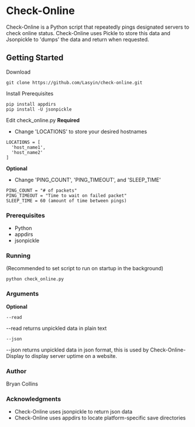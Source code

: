 # Check-Online
Check-Online is a Python script that repeatedly pings designated servers to check online status. Check-Online uses Pickle to store this data and Jsonpickle to 'dumps' the data and return when requested.

## Getting Started
Download
```
git clone https://github.com/Lasyin/check-online.git
```

Install Prerequisites
```
pip install appdirs
pip install -U jsonpickle
```

Edit check_online.py
**Required**
* Change 'LOCATIONS' to store your desired hostnames
```
LOCATIONS = [
  'host_name1',
  'host_name2'
]
```
**Optional**
* Change 'PING_COUNT', 'PING_TIMEOUT', and 'SLEEP_TIME'
```
PING_COUNT = "# of packets"
PING_TIMEOUT = "Time to wait on failed packet"
SLEEP_TIME = 60 (amount of time between pings)
```

### Prerequisites
* Python
* appdirs
* jsonpickle

### Running
(Recommended to set script to run on startup in the background)
```
python check_online.py
```

### Arguments
**Optional**
```
--read
```
--read returns unpickled data in plain text

```
--json
```
--json returns unpickled data in json format, this is used by
Check-Online-Display to display server uptime on a website.

### Author
Bryan Collins

### Acknowledgments
* Check-Online uses jsonpickle to return json data
* Check-Online uses appdirs to locate platform-specific save directories
